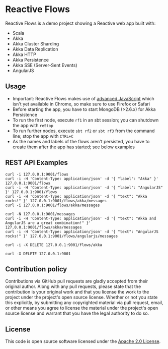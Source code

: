 # Reactive Flows #

Reactive Flows is a demo project showing a Reactive web app built with:

- Scala
- Akka
- Akka Cluster Sharding
- Akka Data Replication
- Akka HTTP
- Akka Persistence
- Akka SSE (Server-Sent Events)
- AngularJS

## Usage

- Important: Reactive Flows makes use of [advanced JavaScript](https://developer.mozilla.org/en-US/docs/Web/JavaScript/Reference/Global_Objects/Array/find) which isn't yet available in Chrome, so make sure to use Firefox or Safari
- Before starting the app, you have to start MongoDB (>2.6.x) for Akka Persistence
- To run the first node, execute `rf1` in an sbt session; you can shutdown the app with `reStop`
- To run further nodes, execute `sbt rf2` or `sbt rf3` from the command line; stop the app with `CTRL+C`
- As the names and labels of the flows aren't persisted, you have to create them after the app has started; see below examples

## REST API Examples ##

```
curl -i 127.0.0.1:9001/flows
curl -i -H 'Content-Type: application/json' -d '{ "label": "Akka" }' 127.0.0.1:9001/flows
curl -i -H 'Content-Type: application/json' -d '{ "label": "AngularJS" }' 127.0.0.1:9001/flows
curl -i -H 'Content-Type: application/json' -d '{ "text": "Akka rocks!" }' 127.0.0.1:9001/flows/akka/messages
curl -i 127.0.0.1:9001/flows/akka/messages

curl -N 127.0.0.1:9001/messages
curl -i -H 'Content-Type: application/json' -d '{ "text": "Akka and AngularJS are a great combination!" }' 127.0.0.1:9001/flows/akka/messages
curl -i -H 'Content-Type: application/json' -d '{ "text": "AngularJS rocks!" }' 127.0.0.1:9001/flows/angularjs/messages

curl -i -X DELETE 127.0.0.1:9001/flows/akka

curl -X DELETE 127.0.0.1:9001
```

## Contribution policy ##

Contributions via GitHub pull requests are gladly accepted from their original author. Along with any pull requests, please state that the contribution is your original work and that you license the work to the project under the project's open source license. Whether or not you state this explicitly, by submitting any copyrighted material via pull request, email, or other means you agree to license the material under the project's open source license and warrant that you have the legal authority to do so.

## License ##

This code is open source software licensed under the [Apache 2.0 License]("http://www.apache.org/licenses/LICENSE-2.0.html").
